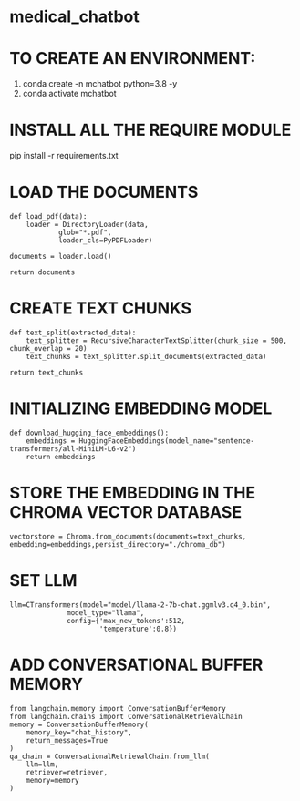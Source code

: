 # medical_chatbot
# TO CREATE AN ENVIRONMENT:
1. conda create -n mchatbot python=3.8 -y
2. conda activate mchatbot
# INSTALL ALL THE REQUIRE MODULE 
pip install -r requirements.txt
# LOAD THE DOCUMENTS 

    def load_pdf(data):
        loader = DirectoryLoader(data,
                glob="*.pdf",
                loader_cls=PyPDFLoader)
    
    documents = loader.load()

    return documents

# CREATE TEXT CHUNKS
    def text_split(extracted_data):
        text_splitter = RecursiveCharacterTextSplitter(chunk_size = 500, chunk_overlap = 20)
        text_chunks = text_splitter.split_documents(extracted_data)

    return text_chunks
# INITIALIZING EMBEDDING MODEL

    def download_hugging_face_embeddings():
        embeddings = HuggingFaceEmbeddings(model_name="sentence-transformers/all-MiniLM-L6-v2")
        return embeddings

# STORE THE EMBEDDING IN THE CHROMA VECTOR DATABASE

    vectorstore = Chroma.from_documents(documents=text_chunks, embedding=embeddings,persist_directory="./chroma_db")

# SET LLM 
    llm=CTransformers(model="model/llama-2-7b-chat.ggmlv3.q4_0.bin",
                  model_type="llama",
                  config={'max_new_tokens':512,
                          'temperature':0.8})

# ADD CONVERSATIONAL BUFFER MEMORY
    from langchain.memory import ConversationBufferMemory
    from langchain.chains import ConversationalRetrievalChain
    memory = ConversationBufferMemory(
        memory_key="chat_history",
        return_messages=True
    )
    qa_chain = ConversationalRetrievalChain.from_llm(
        llm=llm,
        retriever=retriever,
        memory=memory
    )